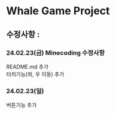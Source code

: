 # Whale Game Project
## 수정사항 :
### 24.02.23(금) Minecoding 수정사항
README.md 추가
<br/>
터치기능(좌, 우 이동) 추가
### 24.02.23(일)
버튼기능 추가
